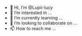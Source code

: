 - 👋 Hi, I’m @Lupii-lucy
- 👀 I’m interested in ...
- 🌱 I’m currently learning ...
- 💞️ I’m looking to collaborate on ...
- 📫 How to reach me ...

<!---
Lupii-lucy/Lupii-lucy is a ✨ special ✨ repository because its `README.md` (this file) appears on your GitHub profile.
You can click the Preview link to take a look at your changes.
--->

